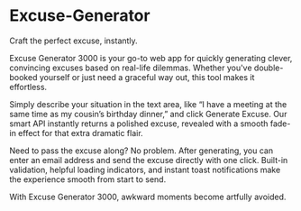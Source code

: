 # Excuse-Generator

Craft the perfect excuse, instantly.

Excuse Generator 3000 is your go-to web app for quickly generating clever, convincing excuses based on real-life dilemmas. Whether you've double-booked yourself or just need a graceful way out, this tool makes it effortless.

Simply describe your situation in the text area, like “I have a meeting at the same time as my cousin’s birthday dinner,” and click Generate Excuse. Our smart API instantly returns a polished excuse, revealed with a smooth fade-in effect for that extra dramatic flair.

Need to pass the excuse along? No problem. After generating, you can enter an email address and send the excuse directly with one click. Built-in validation, helpful loading indicators, and instant toast notifications make the experience smooth from start to send.

With Excuse Generator 3000, awkward moments become artfully avoided.
